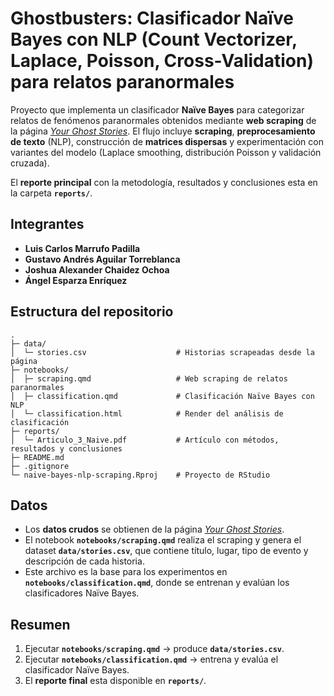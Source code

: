 # Ghostbusters: Clasificador Naïve Bayes con NLP (Count Vectorizer, Laplace, Poisson, Cross-Validation) para relatos paranormales

Proyecto que implementa un clasificador **Naïve Bayes** para categorizar relatos de fenómenos paranormales obtenidos mediante **web scraping** de la página [*Your Ghost Stories*](https://www.yourghoststories.com/).
El flujo incluye **scraping**, **preprocesamiento de texto** (NLP), construcción de **matrices dispersas** y experimentación con variantes del modelo (Laplace smoothing, distribución Poisson y validación cruzada).

El **reporte principal** con la metodología, resultados y conclusiones esta en la carpeta **`reports/`**.

## Integrantes

* **Luis Carlos Marrufo Padilla**
* **Gustavo Andrés Aguilar Torreblanca**
* **Joshua Alexander Chaidez Ochoa**
* **Ángel Esparza Enríquez**

## Estructura del repositorio

```
.
├─ data/
│  └─ stories.csv                    # Historias scrapeadas desde la página
├─ notebooks/
│  ├─ scraping.qmd                   # Web scraping de relatos paranormales
│  ├─ classification.qmd             # Clasificación Naïve Bayes con NLP
│  └─ classification.html            # Render del análisis de clasificación
├─ reports/
│  └─ Articulo_3_Naive.pdf           # Artículo con métodos, resultados y conclusiones
├─ README.md
├─ .gitignore
└─ naive-bayes-nlp-scraping.Rproj    # Proyecto de RStudio
```

## Datos

* Los **datos crudos** se obtienen de la página [*Your Ghost Stories*](https://www.yourghoststories.com/).
* El notebook **`notebooks/scraping.qmd`** realiza el scraping y genera el dataset **`data/stories.csv`**, que contiene título, lugar, tipo de evento y descripción de cada historia.
* Este archivo es la base para los experimentos en **`notebooks/classification.qmd`**, donde se entrenan y evalúan los clasificadores Naïve Bayes.

## Resumen

1. Ejecutar **`notebooks/scraping.qmd`** → produce **`data/stories.csv`**.
2. Ejecutar **`notebooks/classification.qmd`** → entrena y evalúa el clasificador Naïve Bayes.
3. El **reporte final** esta disponible en **`reports/`**.
